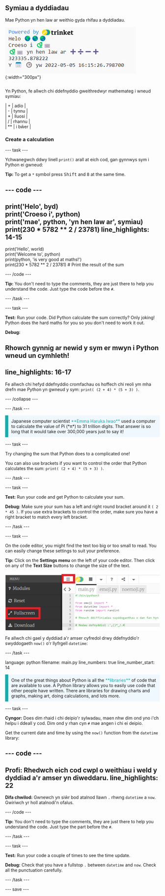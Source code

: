 ## Symiau a dyddiadau

<div style="display: flex; flex-wrap: wrap">
<div style="flex-basis: 200px; flex-grow: 1; margin-right: 15px;">
Mae Python yn hen law ar weithio gyda rhifau a dyddiadau.
</div>
<div>

![Yr ardal allbwn gyda phum llinell wedi'u printio yn dangos allbynnau symiau newydd a'r dyddiad cyfredol.](images/sums_dates.png){:width="300px"} 

</div>
</div>

Yn Python, fe allwch chi ddefnyddio gweithredwyr mathemateg i wneud symiau:

| + | adio |   
| - | tynnu |   
| * | lluosi |   
| / | rhannu |   
| ** | i bŵer |

### Create a calculation

--- task ---

Ychwanegwch ddwy linell `print()` arall at eich cod, gan gynnwys sym i Python ei gwneud:

**Tip:** To get a `*` symbol press <kbd>Shift</kbd> and <kbd>8</kbd> at the same time.

--- code ---
---
print('Helo', byd)   
print('Croeso i', python)   
print('mae', python, 'yn hen law ar', symiau)   
print(230 * 5782 ** 2 / 23781)
line_highlights: 14-15
---

print('Hello', world)   
print('Welcome to', python)   
print(python, 'is very good at maths!')   
print(230 * 5782 ** 2 / 23781)  # Print the result of the sum

--- /code ---

**Tip:** You don't need to type the comments, they are just there to help you understand the code. Just type the code before the `#`.

--- /task ---

--- task ---

**Test:** Run your code. Did Python calculate the sum correctly? Only joking! Python does the hard maths for you so you don't need to work it out.

**Debug:**

Rhowch gynnig ar newid y sym er mwyn i Python wneud un cymhleth!
---
line_highlights: 16-17
---

Fe allwch chi hefyd ddefnyddio cromfachau os hoffech chi reoli ym mha drefn mae Python yn gwneud y sym: `print( (2 + 4) * (5 + 3) )`.

--- /collapse ---

--- /task ---

<p style="border-left: solid; border-width:10px; border-color: #0faeb0; background-color: aliceblue; padding: 10px;">
Japanese computer scientist <span style="color: #0faeb0">**Emma Haruka Iwao**</span> used a computer to calculate the value of Pi (*π*) to 31 trillion digits. That answer is so long that it would take over 300,000 years just to say it! 
</p>

--- task ---

Try changing the sum that Python does to a complicated one!

You can also use brackets if you want to control the order that Python calculates the sum: `print( (2 + 4) * (5 + 3) )`.

--- /task ---

--- task ---

**Test:** Run your code and get Python to calculate your sum.

**Debug:** Make sure your sum has a left and right round bracket around it `( 2 * 45 )`. If you use extra brackets to control the order, make sure you have a right bracket to match every left bracket.

--- /task ---

--- task ---

On the code editor, you might find the text too big or too small to read. You can easily change these settings to suit your preference.

**Tip:** Click on the **Settings menu**  on the left of your code editor. Then click on any of the **Text Size** buttons to change the size of the text.

![The code editor with the settings menu expanded, to show the Colour Mode and Text Size options.](images/full_screen.png)

Fe allwch chi gael y dyddiad a'r amser cyfredol drwy ddefnyddio'r swyddogaeth `now()` o'r llyfrgell `datetime`:

--- /task ---

language: python filename: main.py line_numbers: true line_number_start: 14

<p style="border-left: solid; border-width:10px; border-color: #0faeb0; background-color: aliceblue; padding: 10px;">
One of the great things about Python is all the <span style="color: #0faeb0">**libraries**</span> of code that are available to use. A Python library allows you to easily use code that other people have written. There are libraries for drawing charts and graphs, making art, doing calculations, and lots more.
</p>

--- task ---

**Cyngor:** Does dim rhaid i chi deipio'r sylwadau, maen nhw dim ond yno i'ch helpu i ddeall y cod. Dim ond y rhan cyn `#` mae angen i chi ei deipio.

Get the current date and time by using the `now()` function from the `datetime` library:

--- code ---
---
**Profi:** Rhedwch eich cod cwpl o weithiau i weld y dyddiad a'r amser yn diweddaru.
line_highlights: 22
---

**Difa chwilod:** Gwnewch yn siŵr bod atalnod llawn `.` rhwng `datetime` a `now`. Gwiriwch yr holl atalnodi'n ofalus.

--- /code ---

**Tip:** You don't need to type the comments, they are just there to help you understand the code. Just type the part before the `#`.

--- /task ---

--- task ---

**Test:** Run your code a couple of times to see the time update.

**Debug:** Check that you have a fullstop `.` between `datetime` and `now`. Check all the punctuation carefully.

--- /task ---

--- save ---
